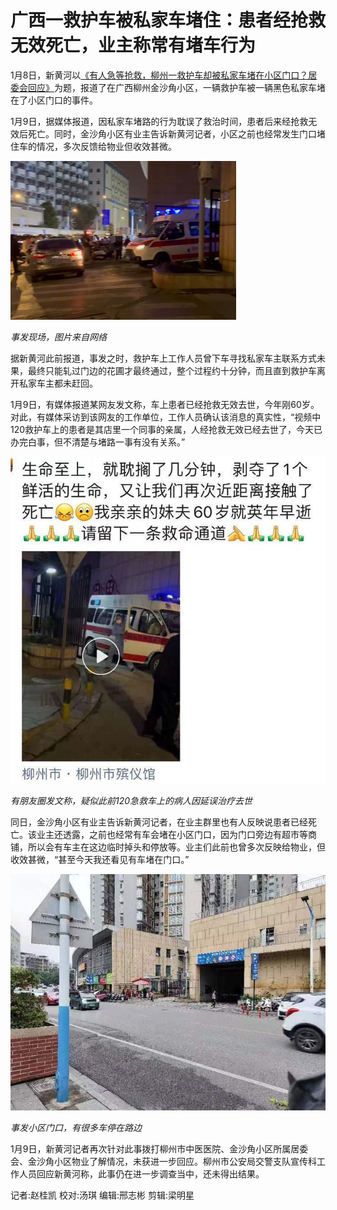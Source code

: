 # 广西一救护车被私家车堵住：患者经抢救无效死亡，业主称常有堵车行为

1月8日，新黄河以[《有人急等抢救，柳州一救护车却被私家车堵在小区门口？居委会回应》](https://news.qq.com/rain/a/20240108A0490J00)为题，报道了在广西柳州金沙角小区，一辆救护车被一辆黑色私家车堵在了小区门口的事件。

1月9日，据媒体报道，因私家车堵路的行为耽误了救治时间，患者后来经抢救无效后死亡。同时，金沙角小区有业主告诉新黄河记者，小区之前也经常发生门口堵住车的情况，多次反馈给物业但收效甚微。

![5f5ea0e52389d92b4873f1ed25beda94.jpg](https://raw.githubusercontent.com/qqhsx/qqnews_image/main/2024/01/09/广西一救护车被私家车堵住：患者经抢救无效死亡，业主称常有堵车行为/5f5ea0e52389d92b4873f1ed25beda94.jpg)

_事发现场，图片来自网络_

据新黄河此前报道，事发之时，救护车上工作人员曾下车寻找私家车主联系方式未果，最终只能轧过门边的花圃才最终通过，整个过程约十分钟，而且直到救护车离开私家车主都未赶回。

1月9日，有媒体报道某网友发文称，车上患者已经抢救无效去世，今年刚60岁。
对此，有媒体采访到该网友的工作单位，工作人员确认该消息的真实性，“视频中120救护车上的患者是其店里一个同事的亲属，人经抢救无效已经去世了，今天已办完白事，但不清楚与堵路一事有没有关系。”

![16503312fa4739e8dda0641d25591bc9.jpg](https://raw.githubusercontent.com/qqhsx/qqnews_image/main/2024/01/09/广西一救护车被私家车堵住：患者经抢救无效死亡，业主称常有堵车行为/16503312fa4739e8dda0641d25591bc9.jpg)

_有朋友圈发文称，疑似此前120急救车上的病人因延误治疗去世_

同日，金沙角小区有业主告诉新黄河记者，在业主群里也有人反映说患者已经死亡。该业主还透露，之前也经常有车会堵在小区门口，因为门口旁边有超市等商铺，所以会有车主在这边临时掉头和停放等。业主们此前也曾多次反映给物业，但收效甚微，“甚至今天我还看见有车堵在门口。”

![03d769e5751d35f1e870b710d647c3be.jpg](https://raw.githubusercontent.com/qqhsx/qqnews_image/main/2024/01/09/广西一救护车被私家车堵住：患者经抢救无效死亡，业主称常有堵车行为/03d769e5751d35f1e870b710d647c3be.jpg)

_事发小区门口，有很多车停在路边_

1月9日，新黄河记者再次针对此事拨打柳州市中医医院、金沙角小区所属居委会、金沙角小区物业了解情况，未获进一步回应。柳州市公安局交警支队宣传科工作人员回应新黄河称，此事仍在进一步调查当中，还未得出结果。

记者:赵桂凯 校对:汤琪 编辑:邢志彬 剪辑:梁明星


